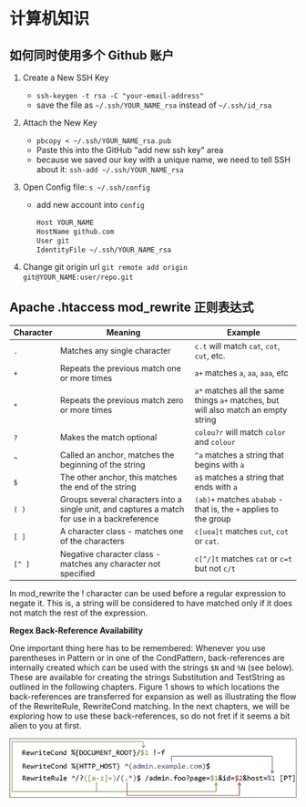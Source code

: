 # 计算机知识

## 如何同时使用多个 Github 账户

1. Create a New SSH Key
	- `ssh-keygen -t rsa -C "your-email-address"`
	- save the file as `~/.ssh/YOUR_NAME_rsa` instead of `~/.ssh/id_rsa`
1. Attach the New Key
	- `pbcopy < ~/.ssh/YOUR_NAME_rsa.pub`
	- Paste this into the GitHub "add new ssh key" area
	- because we saved our key with a unique name, we need to tell SSH about it: `ssh-add ~/.ssh/YOUR_NAME_rsa`
1. Open Config file: `s ~/.ssh/config`
	- add new account into `config`

		```
		Host YOUR_NAME
		HostName github.com
		User git
		IdentityFile ~/.ssh/YOUR_NAME_rsa
		```

1. Change git origin url `git remote add origin git@YOUR_NAME:user/repo.git`

## Apache .htaccess mod_rewrite 正则表达式

Character | Meaning | Example
--------- | ---------------------------------------------  |  ---
`.`       | Matches any single character                   |  `c.t` will match `cat`, `cot`, `cut`, etc.
`+`       | Repeats the previous match one or more times   |  `a+` matches `a`, `aa`, `aaa`, etc
`*`       | Repeats the previous match zero or more times  |  `a*` matches all the same things `a+` matches, but will also match an empty string
`?`       | Makes the match optional                       |  `colou?r` will match `color` and `colour`
`^`       | Called an anchor, matches the beginning of the string  |  `^a` matches a string that begins with `a`
`$`       | The other anchor, this matches the end of the string   |  `a$` matches a string that ends with `a`
`( )`     | Groups several characters into a single unit, and captures a match for use in a backreference  |  `(ab)+` matches `ababab` - that is, the `+` applies to the group
`[ ]`     | A character class - matches one of the characters  |  `c[uoa]t` matches `cut`, `cot` or `cat`.
`[^ ]`    | Negative character class - matches any character not specified  |  `c[^/]t` matches `cat` or `c=t` but not `c/t`

In mod_rewrite the ! character can be used before a regular expression to negate it. This is, a string will be considered to have matched only if it does not match the rest of the expression.

**Regex Back-Reference Availability**

One important thing here has to be remembered: Whenever you use parentheses in Pattern or in one of the CondPattern, back-references are internally created which can be used with the strings `$N` and `%N` (see below). These are available for creating the strings Substitution and TestString as outlined in the following chapters. Figure 1 shows to which locations the back-references are transferred for expansion as well as illustrating the flow of the RewriteRule, RewriteCond matching. In the next chapters, we will be exploring how to use these back-references, so do not fret if it seems a bit alien to you at first.

![mod_rewrite](./images/rewrite_backreferences.png "The back-reference flow through a rule.")